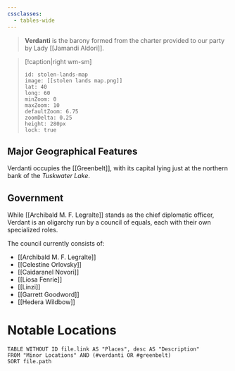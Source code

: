 ```yaml
---
cssclasses:
  - tables-wide
---
```


>**Verdanti** is the barony formed from the charter provided to our party by Lady [[Jamandi Aldori]].

> [!caption|right wm-sm]
>```leaflet
>id: stolen-lands-map
>image: [[stolen lands map.png]]
>lat: 40
>long: 60
>minZoom: 0
>maxZoom: 10
>defaultZoom: 6.75
>zoomDelta: 0.25
>height: 280px
>lock: true
>```

## Major Geographical Features
Verdanti occupies the [[Greenbelt]], with its capital lying just at the northern bank of the *Tuskwater Lake*.

## Government
While [[Archibald M. F. Legralte]] stands as the chief diplomatic officer, Verdant is an oligarchy run by a council of equals, each with their own specialized roles.

The council currently consists of:
- [[Archibald M. F. Legralte]]
- [[Celestine Orlovsky]]
- [[Caidaranel Novori]]
- [[Liosa Fenrie]]
- [[Linzi]]
- [[Garrett Goodword]]
- [[Hedera Wildbow]]

# Notable Locations
```dataview
TABLE WITHOUT ID file.link AS "Places", desc AS "Description"
FROM "Minor Locations" AND (#verdanti OR #greenbelt)
SORT file.path
```